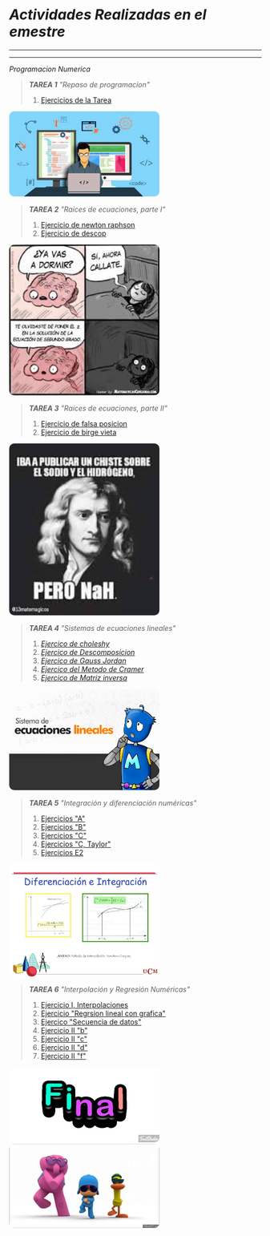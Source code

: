 # *Actividades Realizadas en el emestre*
---
---
 _Programacion Numerica_

>**_TAREA 1_**
>_"Repaso de programacíon"_
>1. [Ejercicios de la Tarea](https://github.com/NestorHB20/Proyecto_Final/blob/main/PN%20Tarea%201.py)

<img src="RepasoP.jpg" width="300" style="border-radius:10px;" alt="Imagen de programacion">

>**_TAREA 2_**
>_"Raíces de ecuaciones, parte I"_
>1. [Ejercicio de newton raphson](https://github.com/NestorHB20/Proyecto_Final/blob/main/newtonraphson%20(1).fig)
>2. [Ejercicio de descop](https://github.com/NestorHB20/Proyecto_Final/blob/main/descop%20(1).fig)

<img src="meme.jpg" width="300" style="border-radius:10px;" alt="MEME">

>**_TAREA 3_**
>_"Raíces de ecuaciones, parte II"_
>1. [Ejercicio de falsa posicion](https://github.com/NestorHB20/Proyecto_Final/blob/main/MetFP%20(1).mlx)
>2. [Ejercicio de birge vieta](https://github.com/NestorHB20/Proyecto_Final/blob/main/MetBV%20(1).mlx)

<img src="Newtonmme.jpg" width="300" style="border-radius:10px;" alt="LOL">

>**_TAREA 4_**
>_"Sistemas de ecuaciones lineales"_
>1. [_Ejercico de choleshy_](https://github.com/NestorHB20/Proyecto_Final/blob/main/Choleshy.py)
>2. [_Ejercico de Descomposicion_](https://github.com/NestorHB20/Proyecto_Final/blob/main/Descomposicion%20Lu.py)
>3. [_Ejercico de Gauss Jordan_](https://github.com/NestorHB20/Proyecto_Final/blob/main/GaussJordan.py)
>4. [_Ejercico del Metodo de Cramer_](https://github.com/NestorHB20/Proyecto_Final/blob/main/MD%20cramer.py)
>5. [_Ejercico de Matriz inversa_](https://github.com/NestorHB20/Proyecto_Final/blob/main/Matriz%20inversa.py)

<img src="imagen L.jpg" width="300" style="border-radius:10px;" alt="Imagen">

>**_TAREA 5_**
>_"Integración y diferenciación numéricas"_
>1. [Ejercicios "A"](https://github.com/NestorHB20/Proyecto_Final/blob/main/Tarea5A.py)
>2. [Ejercicios "B"](https://github.com/NestorHB20/Proyecto_Final/blob/44c5751f77d91ef1178d5c055e7549a924c7048c/Tarea5B.py)
>3. [Ejercicios "C"](https://github.com/NestorHB20/Proyecto_Final/blob/44c5751f77d91ef1178d5c055e7549a924c7048c/Tarea5C.py)
>4. [Ejercicios "C, Taylor"](https://github.com/NestorHB20/Proyecto_Final/blob/44c5751f77d91ef1178d5c055e7549a924c7048c/Tarea5CTaylor.py)
>5. [Ejercicios E2](https://github.com/NestorHB20/Proyecto_Final/blob/44c5751f77d91ef1178d5c055e7549a924c7048c/Tarea5E2.py)

<img src="Diferenciacion.jpg" width="300" style="border-radius:10px;" alt="Integracion">

>**_TAREA 6_**
>_"Interpolación y Regresión Numéricas"_
>1. [Ejercicio I, Interpolaciones](https://github.com/NestorHB20/Proyecto_Final/blob/main/Ejercicio%20I%2C%20Interpolaciones.py)
>2. [Ejercicio "Regrsion lineal con grafica"](https://github.com/NestorHB20/Proyecto_Final/blob/main/Regresion%20Lineal%20y%20grafica.py)
>3. [Ejercico "Secuencia de datos"](https://github.com/NestorHB20/Proyecto_Final/blob/main/Secuencia%20de%20datos.py)
>4. [Ejercicio II "b"](https://github.com/NestorHB20/Proyecto_Final/blob/main/Ejercicio%20II%20%22b%22.py)
>5. [Ejercicio II "c"](https://github.com/NestorHB20/Proyecto_Final/blob/main/Ejercicio%20II%20%22c%22.py)
>6. [Ejercicio II "d"](https://github.com/NestorHB20/Proyecto_Final/blob/main/Ejercicio%20II%20%22d%22.py)
>7. [Ejercicio II "f"](https://github.com/NestorHB20/Proyecto_Final/blob/main/Ejercicio%20II%20%22f%22.py)


<img src="https://raw.githubusercontent.com/NestorHB20/Proyecto_Final/main/Final.gif" width="300" style="border-radius:10px;">

<img src="pocoyo.gif" width="300" style="border-radius:10px;" alt="El pocoyo">


